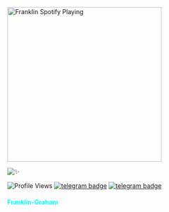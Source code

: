 [<img src="https://now-playing-codestackr.vercel.app/api/spotify-playing" alt="Franklin Spotify Playing" width="350" />](https://open.spotify.com/user/swyqyimdc12jajde4vpwd2x1b)


![✨](https://github-readme-stats.vercel.app/api?username=Franklin-Graham&show=prs&count_private=true&show_icons=true&title_color=fff&icon_color=79ff97&text_color=9f9f9f&bg_color=151515)


![Profile Views](https://hits.seeyoufarm.com/api/count/incr/badge.svg?url=https://github.com/Franklin-Graham/&title=Profile%20Views)   [![telegram badge](https://img.shields.io/badge/FranklinㅤGraham-30302f?style=flat&logo=telegram)](https://telegram.dog/Franklin_Graham_bot)  [![telegram badge](https://img.shields.io/badge/SPACEㅤXㅤBOTS-30302f?style=flat&logo=telegram)](https://telegram.dog/Space_x_bots)

<h4 style="color:aqua">Franklin-Graham</h4>



